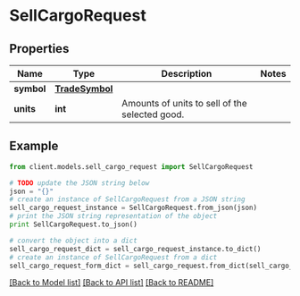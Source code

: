 # SellCargoRequest


## Properties

Name | Type | Description | Notes
------------ | ------------- | ------------- | -------------
**symbol** | [**TradeSymbol**](TradeSymbol.md) |  | 
**units** | **int** | Amounts of units to sell of the selected good. | 

## Example

```python
from client.models.sell_cargo_request import SellCargoRequest

# TODO update the JSON string below
json = "{}"
# create an instance of SellCargoRequest from a JSON string
sell_cargo_request_instance = SellCargoRequest.from_json(json)
# print the JSON string representation of the object
print SellCargoRequest.to_json()

# convert the object into a dict
sell_cargo_request_dict = sell_cargo_request_instance.to_dict()
# create an instance of SellCargoRequest from a dict
sell_cargo_request_form_dict = sell_cargo_request.from_dict(sell_cargo_request_dict)
```
[[Back to Model list]](../README.md#documentation-for-models) [[Back to API list]](../README.md#documentation-for-api-endpoints) [[Back to README]](../README.md)


